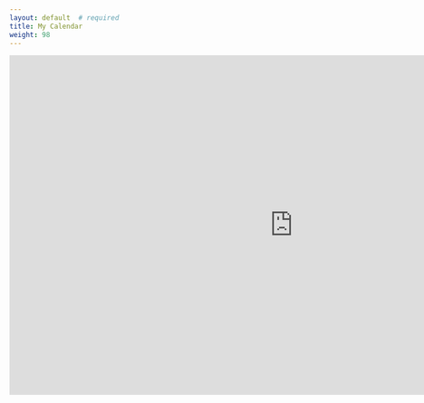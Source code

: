 ```yaml
---
layout: default  # required
title: My Calendar
weight: 98
---
```

<iframe src="https://calendar.google.com/calendar/embed?src=fsgottawa%40gmail.com&ctz=America%2FToronto" style="border: 0" width="1000" height="600" frameborder="0" scrolling="no"></iframe>
